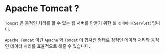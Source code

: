 # Apache Tomcat ?

`Tomcat` 은 동적인 처리를 할 수 있는 웹 서버를 만들기 위한 `웹 컨테이너(Servlet)`입니다.

`Apache Tomcat` 이란 `Apache` 와 `Tomcat` 이 합쳐진 형태로 정적인 데이터 처리와 동적인 데이터 처리를 효율적으로 해줄 수 있습니다.
